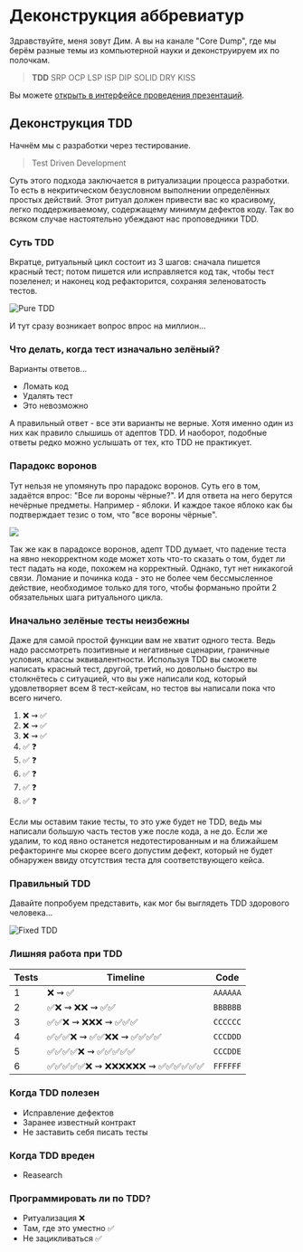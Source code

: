 # Деконструкция аббревиатур

Здравствуйте, меня зовут Дим. А вы на канале "Core Dump", где мы берём разные темы из компьютерной науки и деконструируем их по полочкам.

> **TDD** SRP OCP LSP ISP DIP SOLID DRY KISS

Вы можете [открыть в интерфейсе проведения презентаций](https://nin-jin.github.io/slides/abbr/).

## Деконструкция TDD

Начнём мы с разработки через тестирование.

> Test Driven Development

Суть этого подхода заключается в ритуализации процесса разработки. То есть в некритическом безусловном выполнении определённых простых действий. Этот ритуал должен привести вас ко красивому, легко поддерживаемому, содержащему минимум дефектов коду. Так во всяком случае настоятельно убеждают нас проповедники TDD.

### Суть TDD

Вкратце, ритуальный цикл состоит из 3 шагов: сначала пишется красный тест; потом пишется или исправляется код так, чтобы тест позеленел; и наконец код рефакторится, сохраняя зеленоватость тестов.

![Pure TDD](https://habrastorage.org/webt/m7/wm/ts/m7wmts_olawooeqs5kcduncwgyy.png)

И тут сразу возникает вопрос впрос на миллион...

### Что делать, когда тест изначально зелёный?

Варианты ответов...

- Ломать код
- Удалять тест
- Это невозможно

А правильный ответ - все эти варианты не верные. Хотя именно один из них как правило слышишь от адептов TDD. И наоборот, подобные ответы редко можно услышать от тех, кто TDD не практикует.

### Парадокс воронов

Тут нельзя не упомянуть про парадокс воронов. Суть его в том, задаётся впрос: "Все ли вороны чёрные?". И для ответа на него берутся нечёрные предметы. Например - яблоки. И каждое такое яблоко как бы подтверждает тезис о том, что "все вороны чёрные".

![](https://habrastorage.org/webt/uq/lh/ri/uqlhriwwnnffs1cqlkzmxhjczbi.jpeg)

Так же как в парадоксе воронов, адепт TDD думает, что падение теста на явно некорректном коде может хоть что-то сказать о том, будет ли тест падать на коде, похожем на корректный. Однако, тут нет никакогой связи. Ломание и починка кода - это не более чем бессмысленное действие, необходимое только для того, чтобы форманьно пройти 2 обязательных шага ритуального цикла. 

### Иначально зелёные тесты неизбежны

Даже для самой простой функции вам не хватит одного теста. Ведь надо рассмотреть позитивные и негативные сценарии, граничные условия, классы эквивалентности. Используя TDD вы сможете написать красный тест, другой, третий, но довольно быстро вы столкнётесь с ситуацией, что вы уже написали код, который удовлетворяет всем 8 тест-кейсам, но тестов вы написали пока что всего ничего.

1. ❌ ⇝ ✅
2. ❌ ⇝ ✅
3. ❌ ⇝ ✅
4. ✅ ❓
5. ✅ ❓
6. ✅ ❓
7. ✅ ❓
8. ✅ ❓

Если мы оставим такие тесты, то это уже будет не TDD, ведь мы написали большую часть тестов уже после кода, а не до. Если же удалим, то код явно останется недотестированным и на ближайшем рефакторинге мы скорее всего допустим дефект, который не будет обнаружен ввиду отсутствия теста для соответствующего кейса.

### Правильный TDD

Давайте попробуем представить, как мог бы выглядеть TDD здорового человека...

![Fixed TDD](https://habrastorage.org/webt/it/vp/ky/itvpky8gu9nq4_iiyisql-_n6zi.png)

### Лишняя работа при TDD

| Tests | Timeline | Code
|-------|----------|--------------------------
| 1     | ❌ ⇝ ✅ | `AAAAAA`
| 2     | ✅❌ ⇝ ❌❌ ⇝ ✅✅ | `BBBBBB`
| 3     | ✅✅❌ ⇝ ❌❌❌ ⇝ ✅✅✅ | `CCCCCC`
| 4     | ✅✅✅❌ ⇝ ✅✅❌❌ ⇝ ✅✅✅✅ | `CCCDDD`
| 5     | ✅✅✅✅❌ ⇝ ✅✅✅✅✅ | `CCCDDE`
| 6     | ✅✅✅✅✅❌ ⇝ ❌❌❌❌❌❌ ⇝ ✅✅✅✅✅✅ | `FFFFFF`

### Когда TDD полезен

- Исправление дефектов
- Заранее известный контракт
- Не заставить себя писать тесты

### Когда TDD вреден

- Reasearch

### Программировать ли по TDD?

- Ритуализация ❌
- Там, где это уместно ✅
- Не зацикливаться ✅
